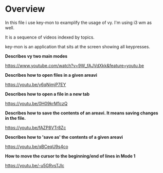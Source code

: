 Overview
========

In this file i use key-mon to examplify the usage of vy.
I'm using i3 wm as well.

It is a sequence of videos indexed by topics.

key-mon is an application that sits at the screen showing all keypresses.

**Describes vy two main modes**

https://www.youtube.com/watch?v=9W_fAJVdXkk&feature=youtu.be


**Describes how to open files in a given areavi**

https://youtu.be/y6qNjmjP7EY


**Describes how to open a file in a new tab**

https://youtu.be/0H09krM1czQ


**Describes how to save the contents of an areavi. It means saving changes in the file.**

https://youtu.be/fAZP8VTr8Zc


**Describes how to 'save as' the contents of a given areavi**

https://youtu.be/qBCeqU9s4co


**How to move the cursor to the beginning/end of lines in Mode 1**

https://youtu.be/-u5GRvsTJlc
